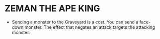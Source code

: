 
# ZEMAN THE APE KING

*   Sending a monster to the Graveyard is a cost. You can send a face-down monster. The effect that negates an attack targets the attacking monster.

  